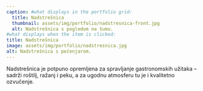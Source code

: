 ```yaml
---
caption: #what displays in the portfolio grid:
  title: Nadstrešnica
  thumbnail: assets/img/portfolio/nadstresnica-front.jpg
  alt: Nadstrešnica s pogledom na šumu. 
#what displays when the item is clicked:
title: Nadstrešnica
image: assets/img/portfolio/nadstresnica.jpg
alt: Nadstrešnica s pečenjarom. 
---
```

Nadstrešnica je potpuno opremljena za spravljanje gastronomskih užitaka – sadrži roštilj, ražanj i peku, a za ugodnu atmosferu tu je i kvalitetno ozvučenje.
